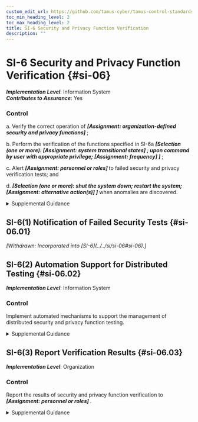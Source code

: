 ```yaml
---
custom_edit_url: https://github.com/tamus-cyber/tamus-control-standards/tree/main/content/tamus.edu/TAMUS_profile.xml
toc_min_heading_level: 2
toc_max_heading_level: 2
title: SI-6 Security and Privacy Function Verification
description: ""
---
```


# SI-6 Security and Privacy Function Verification {#si-06}

_**Implementation Level**_: Information System\
_**Contributes to Assurance**_: Yes

### Control

a. Verify the correct operation of <strong> <em>[Assignment: organization-defined security and privacy functions]</em> </strong>;

b. Perform the verification of the functions specified in SI-6a <strong> <em>[Selection (one or more): <strong> <em>[Assignment: system transitional states]</em> </strong> ; upon command by user with appropriate privilege; <strong> <em>[Assignment: frequency]</em> </strong> ]</em> </strong>;

c. Alert <strong> <em>[Assignment: personnel or roles]</em> </strong> to failed security and privacy verification tests; and

d.  <strong> <em>[Selection (one or more): shut the system down; restart the system; <strong> <em>[Assignment: alternative action(s)]</em> </strong> ]</em> </strong> when anomalies are discovered.

<details>
  <summary>Supplemental Guidance</summary>

Transitional states for systems include system startup, restart, shutdown, and abort. System notifications include hardware indicator lights, electronic alerts to system administrators, and messages to local computer consoles. In contrast to security function verification, privacy function verification ensures that privacy functions operate as expected and are approved by the senior agency official for privacy or that privacy attributes are applied or used as expected.

</details>

## SI-6(1) Notification of Failed Security Tests {#si-06.01}


<prop xmlns="http://csrc.nist.gov/ns/oscal/1.0" name="status" value="withdrawn">
               <em>[Withdrawn: Incorporated into [SI-6](../../si/si-06#si-06).]</em>
            </prop>
            

## SI-6(2) Automation Support for Distributed Testing {#si-06.02}

_**Implementation Level**_: Information System

### Control

Implement automated mechanisms to support the management of distributed security and privacy function testing.

<details>
  <summary>Supplemental Guidance</summary>

The use of automated mechanisms to support the management of distributed function testing helps to ensure the integrity, timeliness, completeness, and efficacy of such testing.

</details>

## SI-6(3) Report Verification Results {#si-06.03}

_**Implementation Level**_: Organization

### Control

Report the results of security and privacy function verification to <strong> <em>[Assignment: personnel or roles]</em> </strong>.

<details>
  <summary>Supplemental Guidance</summary>

Organizational personnel with potential interest in the results of the verification of security and privacy functions include systems security officers, senior agency information security officers, and senior agency officials for privacy.

</details>

